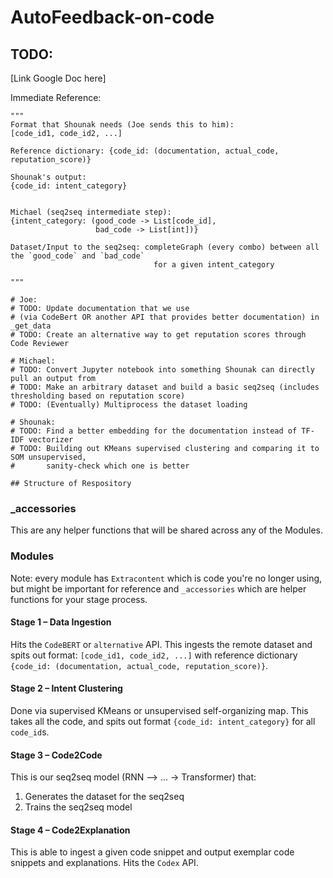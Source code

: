 # AutoFeedback-on-code

## TODO:
[Link Google Doc here]

Immediate Reference:
```
"""
Format that Shounak needs (Joe sends this to him):
[code_id1, code_id2, ...]

Reference dictionary: {code_id: (documentation, actual_code, reputation_score)}

Shounak's output:
{code_id: intent_category}


Michael (seq2seq intermediate step):
{intent_category: (good_code -> List[code_id],
                   bad_code -> List[int])}

Dataset/Input to the seq2seq: completeGraph (every combo) between all the `good_code` and `bad_code`
                                for a given intent_category

"""

# Joe:
# TODO: Update documentation that we use
# (via CodeBert OR another API that provides better documentation) in _get_data
# TODO: Create an alternative way to get reputation scores through Code Reviewer

# Michael:
# TODO: Convert Jupyter notebook into something Shounak can directly pull an output from
# TODO: Make an arbitrary dataset and build a basic seq2seq (includes thresholding based on reputation score)
# TODO: (Eventually) Multiprocess the dataset loading

# Shounak:
# TODO: Find a better embedding for the documentation instead of TF-IDF vectorizer
# TODO: Building out KMeans supervised clustering and comparing it to SOM unsupervised,
#       sanity-check which one is better

## Structure of Respository
```

### _accessories
This are any helper functions that will be shared across any of the Modules.

### Modules
Note: every module has `Extracontent` which is code you're no longer using, but might be important for reference and `_accessories` which are helper functions for your stage process.

#### Stage 1 – Data Ingestion
Hits the `CodeBERT` or `alternative` API.
This ingests the remote dataset and spits out format:
`[code_id1, code_id2, ...]` with reference dictionary `{code_id: (documentation, actual_code, reputation_score)}`.

#### Stage 2 – Intent Clustering
Done via supervised KMeans or unsupervised self-organizing map.
This takes all the code, and spits out format `{code_id: intent_category}` for all `code_id`s.

#### Stage 3 – Code2Code
This is our seq2seq model (RNN –> ... -> Transformer) that:
1. Generates the dataset for the seq2seq
2. Trains the seq2seq model

#### Stage 4 – Code2Explanation
This is able to ingest a given code snippet and output exemplar code snippets and explanations.
Hits the `Codex` API.